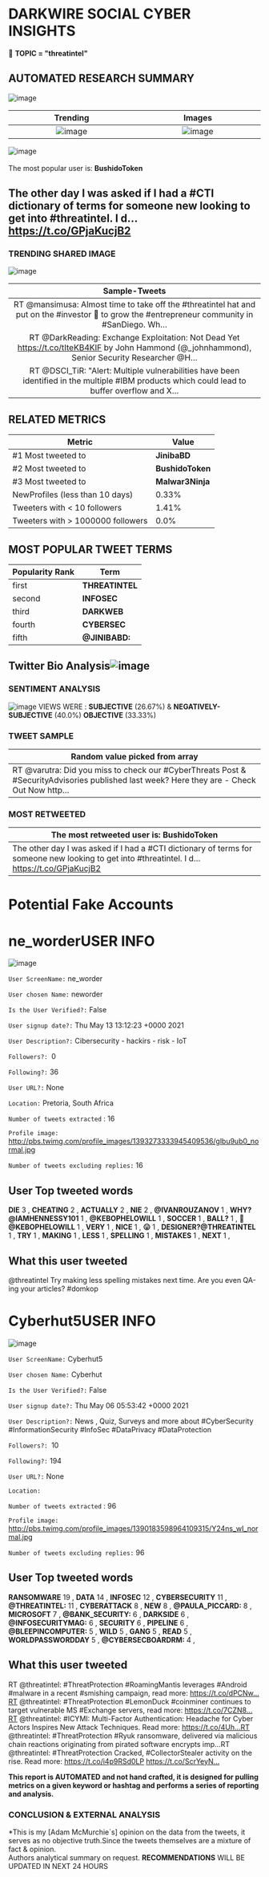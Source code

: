 # DARKWIRE SOCIAL CYBER INSIGHTS 
&#x1F34E; **TOPIC = "threatintel"**

## AUTOMATED RESEARCH SUMMARY
  ![image](darkLogo.png)   

|  Trending  |   Images | 
:-------------------------:|:-------------------------:
|  ![image](assets/threatintel/imageFile1.jpg)     <img width=200/> | ![image](assets/threatintel/imageFile2.jpg) <img width=200/> |   
 
 
![image](assets/threatintel/TWEETS.png)
<br></br>
The most popular user is: **BushidoToken**  
 

## The other day I was asked if I had a #CTI dictionary of terms for someone new looking to get into #threatintel. I d… https://t.co/GPjaKucjB2 

  




### TRENDING SHARED IMAGE

![image](assets/threatintel/twitterPostedImage.png)



|                **Sample-Tweets**        |
| :-------------: |
| RT @mansimusa: Almost time to take off the #threatintel hat and put on the #investor 🧢 to grow the #entrepreneur community in #SanDiego. Wh… |
| RT @DarkReading: Exchange Exploitation: Not Dead Yet https://t.co/tIteKB4KIF by John Hammond (@_johnhammond), Senior Security Researcher @H… |
| RT @DSCI_TiR: "Alert: Multiple vulnerabilities have been identified in the multiple #IBM products which could lead to buffer overflow and X… |

## RELATED METRICS<br>
| Metric | Value |
| ------------- | ------------- |
| #1 Most tweeted to  | **JinibaBD** |
| #2 Most tweeted to  | **BushidoToken** |
| #3 Most tweeted to  | **Malwar3Ninja** |
| NewProfiles (less than 10 days) | 0.33%  |
| Tweeters with < 10 followers  | 1.41%|
| Tweeters with > 1000000 followers  | 0.0%  |



## MOST POPULAR TWEET TERMS 


| Popularity Rank  | Term |
| ------------- | ------------- |
| first  | **THREATINTEL**  |
| second  | **INFOSEC**  |
| third  | **DARKWEB** |
| fourth  | **CYBERSEC**  |
| fifth  | **@JINIBABD:**  |


## Twitter Bio Analysis![image](assets/threatintel/BIO.png)
### SENTIMENT ANALYSIS
![image](assets/threatintel/sentiment.png)
VIEWS WERE : **SUBJECTIVE**  (26.67%) & **NEGATIVELY-SUBJECTIVE** (40.0%) **OBJECTIVE** (33.33%)

### TWEET SAMPLE 
| Random value picked from array |
| ------------- |
|RT @varutra: Did you miss to check our #CyberThreats Post &amp; #SecurityAdvisories published last week? Here they are - Check Out Now http… |

### MOST RETWEETED 

| The most retweeted user is: **BushidoToken**  |
| ------------- |
| The other day I was asked if I had a #CTI dictionary of terms for someone new looking to get into #threatintel. I d… https://t.co/GPjaKucjB2 |

# Potential Fake Accounts
 
# ne_worderUSER INFO
![image](http://pbs.twimg.com/profile_images/1393273333945409536/glbu9ub0_normal.jpg)
 
`User ScreenName:` ne_worder 
 
`User chosen Name:` neworder 
 
`Is the User Verified?:` False 
 
`User signup date?:` Thu May 13 13:12:23 +0000 2021 
 
`User Description?:` Cibersecurity - hackirs - risk - IoT 
 
`Followers?: `0 
 
`Following?:` 36 
 
`User URL?:` None 
 
`Location:` Pretoria, South Africa 
 
`Number of tweets extracted`  : 16 
 
`Profile image:` http://pbs.twimg.com/profile_images/1393273333945409536/glbu9ub0_normal.jpg 
 
`Number of tweets excluding replies:` 16 
 

 

 
## User Top tweeted words 
 
**DIE** 3 , **CHEATING** 2 , **ACTUALLY** 2 , **NIE** 2 , **@IVANROUZANOV** 1 , **WHY?@IAMHENNESSY101** 1 , **@KEBOPHELOWILL** 1 , **SOCCER** 1 , **BALL?** 1 , **🥰@KEBOPHELOWILL** 1 , **VERY** 1 , **NICE** 1 , **😛** 1 , **DESIGNER?@THREATINTEL** 1 , **TRY** 1 , **MAKING** 1 , **LESS** 1 , **SPELLING** 1 , **MISTAKES** 1 , **NEXT** 1 , 
 
## What this user tweeted
 
@threatintel Try making less spelling mistakes next time. Are you even QA-ing your articles? #domkop
 
# Cyberhut5USER INFO
![image](http://pbs.twimg.com/profile_images/1390183598964109315/Y24ns_wI_normal.jpg)
 
`User ScreenName:` Cyberhut5 
 
`User chosen Name:` Cyberhut 
 
`Is the User Verified?:` False 
 
`User signup date?:` Thu May 06 05:53:42 +0000 2021 
 
`User Description?:` News , Quiz, Surveys and more about #CyberSecurity #InformationSecurity #InfoSec #DataPrivacy #DataProtection 
 
`Followers?: `10 
 
`Following?:` 194 
 
`User URL?:` None 
 
`Location:`  
 
`Number of tweets extracted`  : 96 
 
`Profile image:` http://pbs.twimg.com/profile_images/1390183598964109315/Y24ns_wI_normal.jpg 
 
`Number of tweets excluding replies:` 96 
 

 

 
## User Top tweeted words 
 
**RANSOMWARE** 19 , **DATA** 14 , **INFOSEC** 12 , **CYBERSECURITY** 11 , **@THREATINTEL:** 11 , **CYBERATTACK** 8 , **NEW** 8 , **@PAULA_PICCARD:** 8 , **MICROSOFT** 7 , **@BANK_SECURITY:** 6 , **DARKSIDE** 6 , **@INFOSECURITYMAG:** 6 , **SECURITY** 6 , **PIPELINE** 6 , **@BLEEPINCOMPUTER:** 5 , **WILD** 5 , **GANG** 5 , **READ** 5 , **WORLDPASSWORDDAY** 5 , **@CYBERSECBOARDRM:** 4 , 
 
## What this user tweeted
 
RT @threatintel: #ThreatProtection #RoamingMantis leverages #Android #malware in a recent #smishing campaign, read more: https://t.co/dPCNw…RT @threatintel: #ThreatProtection #LemonDuck #coinminer continues to target vulnerable MS #Exchange servers, read more: https://t.co/7CZN8…RT @threatintel: #ICYMI: Multi-Factor Authentication: Headache for Cyber Actors Inspires New Attack Techniques. Read more: https://t.co/4Uh…RT @threatintel: #ThreatProtection #Ryuk ransomware, delivered via malicious chain reactions originating from pirated software encrypts imp…RT @threatintel: #ThreatProtection Cracked, #CollectorStealer activity on the rise. Read more: https://t.co/i4p9RSd0LP https://t.co/ScrYeyN…
 

<b> This report is AUTOMATED and not hand crafted, it is designed for pulling metrics on a given keyword or hashtag and performs a series of reporting and analysis.</b>  
### CONCLUSION & EXTERNAL ANALYSIS

*This is my [Adam McMurchie`s] opinion on the data from the tweets, it serves as no objective truth.Since the tweets themselves are a mixture of fact & opinion.<br>
Authors analytical summary on request.
**RECOMMENDATIONS** WILL BE UPDATED IN NEXT  24 HOURS <br>